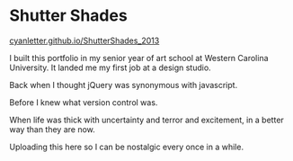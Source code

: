 # Shutter Shades

[cyanletter.github.io/ShutterShades_2013](https://cyanletter.github.io/ShutterShades_2013/)

I built this portfolio in my senior year of art school at Western Carolina University. It landed me my first job at a design studio.

Back when I thought jQuery was synonymous with javascript.

Before I knew what version control was.

When life was thick with uncertainty and terror and excitement, in a better way than they are now.

Uploading this here so I can be nostalgic every once in a while.